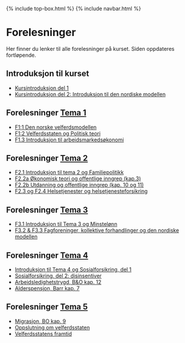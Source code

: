 {% include top-box.html %} <!-- Kode for å inkludere boksen på toppen av siden. Se _config.yml for å gjøre endringer. -->
{% include navbar.html %} <!-- Kode for navigasjonsmeny. Se navbar.html for å gjøre endringer. -->
<!-- Gjør endringer under her -->

# Forelesninger
Her finner du lenker til alle forelesninger på kurset. Siden oppdateres fortløpende.

## Introduksjon til kurset
* [Kursintroduksjon del 1](https://uit-sok-2008-h24.github.io/assets/F0_kursintro_sok_2008_h24.pdf)
* [Kursintroduksjon del 2: Introduksjon til den nordiske modellen](https://uit-sok-2008-h24.github.io/assets/introduksjon_studenter.html)

## Forelesninger [Tema 1](temaer.md#tema1)<a name="f_t1"></a>
* [F1:1 Den norske velferdsmodellen](https://uit-sok-2008-h24.github.io/assets/forelesning_2_studenter.html)
* [F1:2 Velferdsstaten og Politisk teori](https://uit-sok-2008-h24.github.io/assets/f2_kap_1_2_studenter.html)
* [F1.3 Introduksjon til arbeidsmarkedsøkonomi](https://uit-sok-2008-h24.github.io/assets/F1.3_IntrotilArbeidsmarkedsokonomi.pdf)

## Forelesninger [Tema 2](temaer.md#tema2)<a name="f_t2"></a>
* [F2.1 Introduksjon til tema 2 og Familiepolitikk](https://uit-sok-2008-h24.github.io/assets/F2.2_familiepolitikk_23_mikko.pdf)
* [F2.2a Økonomisk teori og offentlige inngrep (kap.3)](https://uit-sok-2008-h24.github.io/assets/f4_kap_3_2024_studenter.html)
* [F2.2b Utdanning og offentlige inngrep (kap. 10 og 11)](https://uit-sok-2008-h24.github.io/assets/kap_10_11_2024_studenter.html)
* [F2.3 og F2.4 Helsetjenester og helsetjenesteforsikring](https://uit-sok-2008-h24.github.io/assets/kap_4_9_2024_studenter.html)

## Forelesninger [Tema 3](temaer.md#tema3)<a name="f_t3"></a>
* [F3.1 Introduksjon til Tema 3 og Minstelønn](https://uit-sok-2008-h24.github.io/assets/F.3.1_minstelønn_2024.pdf)
* [F3.2 & F3.3 Fagforeninger, kollektive forhandlinger og den nordiske modellen](https://uit-sok-2008-h24.github.io/assets/F3.2_fagforeninger_2024.pdf)

 ## Forelesninger [Tema 4](temaer.md#tema4)<a name="f_t4"></a>
 * [Introduksjon til Tema 4 og Sosialforsikring, del 1](https://uit-sok-2008-h24.github.io/assets/kap_6_studenter.html)
 * [Sosialforsikring, del 2: disinsentiver](https://uit-sok-2008-h24.github.io/assets/kap_6_insentiv_studenter.html)
 * [Arbeidsledighetstrygd, B&O kap. 12](https://uit-sok-2008-h24.github.io/assets/F4.3_Arbeidsledighetstrygd_2023_mikko.pdf)
 * [Alderspensjon, Barr kap. 7](https://uit-sok-2008-h24.github.io/assets/Pensjon_kapittel7_studenter.html)

 ## Forelesninger [Tema 5](temaer.md#tema5)<a name="f_t5"></a>
 * [Migrasjon, BO kap. 9](https://uit-sok-2008-h24.github.io/assets/F5.1_migrasjon_2024.pdf)
 * [Oppslutning om velferdsstaten](https://uit-sok-2008-h24.github.io/assets/Tillit_studenter_2024.html)
 * [Velferdsstatens framtid](https://uit-sok-2008-h24.github.io/assets/framtid_2024_studenter.html)
